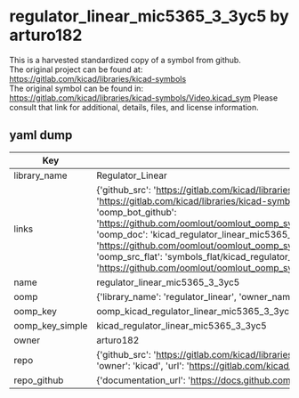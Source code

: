 # regulator_linear_mic5365_3_3yc5 by arturo182  
This is a harvested standardized copy of a symbol from github.  
The original project can be found at:  
https://gitlab.com/kicad/libraries/kicad-symbols  
The original symbol can be found in:
https://gitlab.com/kicad/libraries/kicad-symbols/Video.kicad_sym
Please consult that link for additional, details, files, and license information.  
## yaml dump  
| Key | Value |  
| --- | --- |  
| library_name | Regulator_Linear |  
| links | {'github_src': 'https://gitlab.com/kicad/libraries/kicad-symbols/Video.kicad_sym', 'github_src_repo': 'https://gitlab.com/kicad/libraries/kicad-symbols', 'oomp_bot': 'kicad_regulator_linear_mic5365_3_3yc5/working', 'oomp_bot_github': 'https://github.com/oomlout/oomlout_oomp_symbol_bot/tree/main/kicad_regulator_linear_mic5365_3_3yc5/working', 'oomp_doc': 'kicad_regulator_linear_mic5365_3_3yc5/working', 'oomp_doc_github': 'https://github.com/oomlout/oomlout_oomp_symbol_doc/tree/main/kicad_regulator_linear_mic5365_3_3yc5/working', 'oomp_src_flat': 'symbols_flat/kicad_regulator_linear_mic5365_3_3yc5/working', 'oomp_src_flat_github': 'https://github.com/oomlout/oomlout_oomp_symbol_src/tree/main/kicad_regulator_linear_mic5365_3_3yc5/working'} |  
| name | regulator_linear_mic5365_3_3yc5 |  
| oomp | {'library_name': 'regulator_linear', 'owner_name': 'kicad', 'symbol_name': 'regulator_linear_mic5365_3_3yc5'} |  
| oomp_key | oomp_kicad_regulator_linear_mic5365_3_3yc5 |  
| oomp_key_simple | kicad_regulator_linear_mic5365_3_3yc5 |  
| owner | arturo182 |  
| repo | {'github_src': 'https://gitlab.com/kicad/libraries/kicad-symbols/Video.kicad_sym', 'name': 'libraries/kicad-symbols', 'owner': 'kicad', 'url': 'https://gitlab.com/kicad/libraries/kicad-symbols'} |  
| repo_github | {'documentation_url': 'https://docs.github.com/rest/repos/repos#get-a-repository', 'message': 'Not Found'} |  

